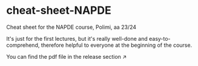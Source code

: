 # cheat-sheet-NAPDE
 Cheat sheet for the NAPDE course, Polimi, aa 23/24
 
 It's just for the first lectures, but it's really well-done and easy-to-comprehend, therefore helpful to everyone at the beginning of the course.

 You can find the pdf file in the release section ↗️
